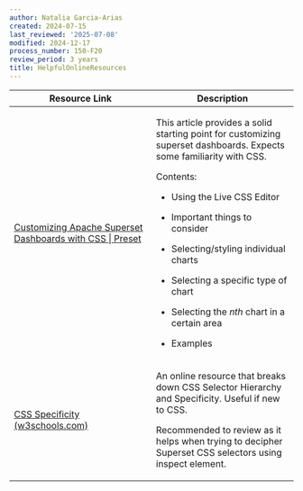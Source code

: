 ```yaml
---
author: Natalia Garcia-Arias
created: 2024-07-15
last_reviewed: '2025-07-08'
modified: 2024-12-17
process_number: 150-F20
review_period: 3 years
title: HelpfulOnlineResources
---
```


<table>
<colgroup>
<col style="width: 50%" />
<col style="width: 50%" />
</colgroup>
<thead>
<tr>
<th>Resource Link</th>
<th>Description</th>
</tr>
</thead>
<tbody>
<tr>
<td><a href="https://preset.io/blog/customizing-superset-dashboards-with-css/">Customizing Apache Superset Dashboards with CSS | Preset</a></td>
<td><p>This article provides a solid starting point for customizing superset dashboards. Expects some familiarity with CSS.</p>
<p>Contents:</p>
<ul>
<li><p>Using the Live CSS Editor</p></li>
<li><p>Important things to consider</p></li>
<li><p>Selecting/styling individual charts</p></li>
<li><p>Selecting a specific type of chart</p></li>
<li><p>Selecting the <em>nth</em> chart in a certain area</p></li>
<li><p>Examples</p></li>
</ul></td>
</tr>
<tr>
<td><a href="https://www.w3schools.com/css/css_specificity.asp">CSS Specificity (w3schools.com)</a></td>
<td><p>An online resource that breaks down CSS Selector Hierarchy and Specificity. Useful if new to CSS.</p>
<p>Recommended to review as it helps when trying to decipher Superset CSS selectors using inspect element.</p></td>
</tr>
</tbody>
</table>